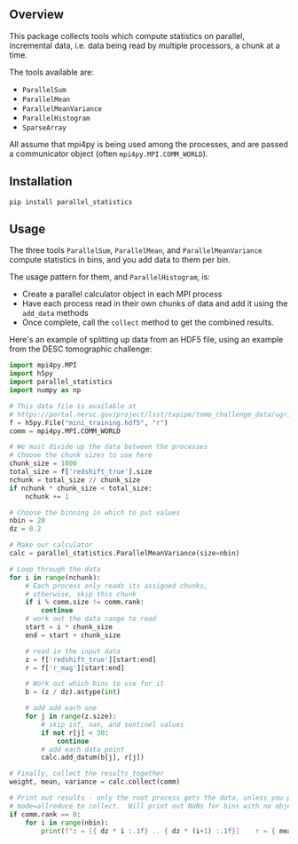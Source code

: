 Overview
--------

This package collects tools which compute statistics on parallel, incremental data, i.e. data being read by multiple processors, a chunk at a time.  

The tools available are:
- ``ParallelSum``
- ``ParallelMean``
- ``ParallelMeanVariance``
- ``ParallelHistogram``
- ``SparseArray``

All assume that mpi4py is being used among the processes, and are passed a communicator object (often ``mpi4py.MPI.COMM_WORLD``).

Installation
------------

```
pip install parallel_statistics
```

Usage
-----

The three tools ``ParallelSum``, ``ParallelMean``, and ``ParallelMeanVariance`` compute statistics in bins, and you add data to them per bin.

The usage pattern for them, and ``ParallelHistogram``, is:

- Create a parallel calculator object in each MPI process
- Have each process read in their own chunks of data and add it using the ``add_data`` methods
- Once complete, call the ``collect`` method to get the combined results.

Here's an example of splitting up data from an HDF5 file, using an example from the DESC tomographic challenge:

```python
import mpi4py.MPI
import h5py
import parallel_statistics
import numpy as np

# This data file is available at
# https://portal.nersc.gov/project/lsst/txpipe/tomo_challenge_data/ugrizy/mini_training.hdf5
f = h5py.File("mini_training.hdf5", "r")
comm = mpi4py.MPI.COMM_WORLD

# We must divide up the data between the processes
# Choose the chunk sizes to use here
chunk_size = 1000
total_size = f['redshift_true'].size
nchunk = total_size // chunk_size
if nchunk * chunk_size < total_size:
    nchunk += 1

# Choose the binning in which to put values
nbin = 20
dz = 0.2

# Make our calculator
calc = parallel_statistics.ParallelMeanVariance(size=nbin)

# Loop through the data
for i in range(nchunk):
    # Each process only reads its assigned chunks,
    # otherwise, skip this chunk
    if i % comm.size != comm.rank:
        continue
    # work out the data range to read
    start = i * chunk_size
    end = start + chunk_size

    # read in the input data
    z = f['redshift_true'][start:end]
    r = f['r_mag'][start:end]

    # Work out which bins to use for it
    b = (z / dz).astype(int)

    # add add each one
    for j in range(z.size):
        # skip inf, nan, and sentinel values
        if not r[j] < 30:
            continue
        # add each data point
        calc.add_datum(b[j], r[j])

# Finally, collect the results together
weight, mean, variance = calc.collect(comm)

# Print out results - only the root process gets the data, unless you pass
# mode=allreduce to collect.  Will print out NaNs for bins with no objects in.
if comm.rank == 0:
    for i in range(nbin):
        print(f"z = [{ dz * i :.1f} .. { dz * (i+1) :.1f}]    r = { mean[i] :.2f} ± { variance[i] :.2f}")
```
